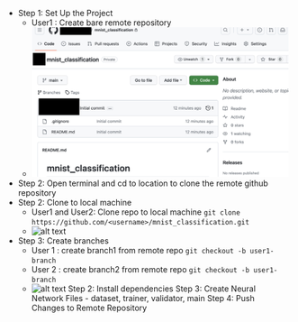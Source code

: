 - Step 1: Set Up the Project
  - User1 : Create bare remote repository
  - ![alt text](bare_remote_repo.png)
- Step 2: Open terminal and cd to location to clone the remote github repository
- Step 2: Clone to local machine
  - User1 and User2: Clone repo to local machine
  ```git clone https://github.com/<username>/mnist_classification.git```
  - ![alt text](clone.png)
- Step 3: Create branches
  - User 1 : create branch1 from remote repo
    ```git checkout -b user1-branch```
  - User 2 : create branch2 from remote repo
    ```git checkout -b user1-branch```
  - ![alt text](branch.png)
Step 2: Install dependencies
Step 3: Create Neural Network Files - dataset, trainer, validator, main
Step 4: Push Changes to Remote Repository
